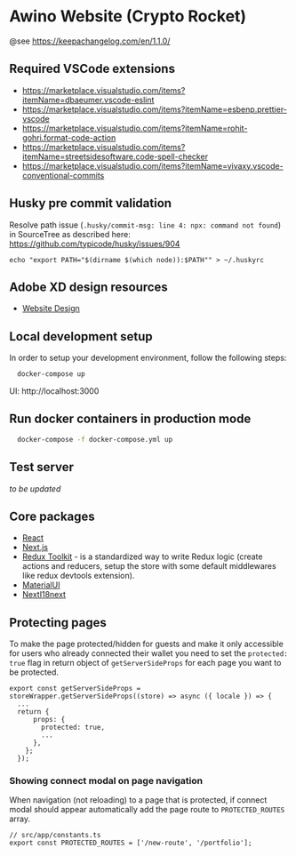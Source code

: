 # Awino Website (Crypto Rocket)

@see https://keepachangelog.com/en/1.1.0/

## Required VSCode extensions

- https://marketplace.visualstudio.com/items?itemName=dbaeumer.vscode-eslint
- https://marketplace.visualstudio.com/items?itemName=esbenp.prettier-vscode
- https://marketplace.visualstudio.com/items?itemName=rohit-gohri.format-code-action
- https://marketplace.visualstudio.com/items?itemName=streetsidesoftware.code-spell-checker
- https://marketplace.visualstudio.com/items?itemName=vivaxy.vscode-conventional-commits

## Husky pre commit validation

Resolve path issue (`.husky/commit-msg: line 4: npx: command not found`) in SourceTree as described here: https://github.com/typicode/husky/issues/904

```
echo "export PATH="$(dirname $(which node)):$PATH"" > ~/.huskyrc
```

## Adobe XD design resources

- [Website Design](https://xd.adobe.com/view/0ef3f415-fd31-4c39-97e4-ed66cf2223ae-5ba0)

## Local development setup

In order to setup your development environment, follow the following steps:

```bash
  docker-compose up
```

UI: http://localhost:3000

## Run docker containers in production mode

```bash
  docker-compose -f docker-compose.yml up
```

## Test server

_to be updated_

## Core packages

- [React](https://reactjs.org/docs/getting-started.html)
- [Next.js](https://nextjs.org/learn/foundations/about-nextjs)
- [Redux Toolkit](https://redux-toolkit.js.org) - is a standardized way to write Redux logic (create actions and reducers, setup the store with some default middlewares like redux devtools extension).
- [MaterialUI](https://mui.com/getting-started/installation/)
- [NextI18next](https://github.com/isaachinman/next-i18next)

## Protecting pages

To make the page protected/hidden for guests and make it only accessible for users who already connected their wallet you need to set the `protected: true` flag in return object of `getServerSideProps` for each page you want to be protected.

```tsx
export const getServerSideProps = storeWrapper.getServerSideProps((store) => async ({ locale }) => {
  ...
  return {
      props: {
        protected: true,
        ...
      },
    };
  });
```

### Showing connect modal on page navigation

When navigation (not reloading) to a page that is protected, if connect modal should appear automatically add the page route to `PROTECTED_ROUTES` array.

```tsx
// src/app/constants.ts
export const PROTECTED_ROUTES = ['/new-route', '/portfolio'];
```
